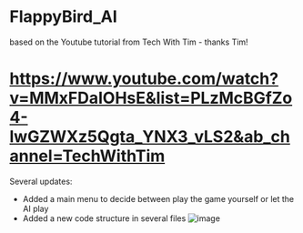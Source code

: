 # FlappyBird_AI

based on the Youtube tutorial from Tech With Tim - thanks Tim!

# https://www.youtube.com/watch?v=MMxFDaIOHsE&list=PLzMcBGfZo4-lwGZWXz5Qgta_YNX3_vLS2&ab_channel=TechWithTim

Several updates:
- Added a main menu to decide between play the game yourself or let the AI play
- Added a new code structure in several files
![image](https://user-images.githubusercontent.com/35065831/132067195-32992d4c-baa6-4b65-ae1a-650adf6eb541.png)
